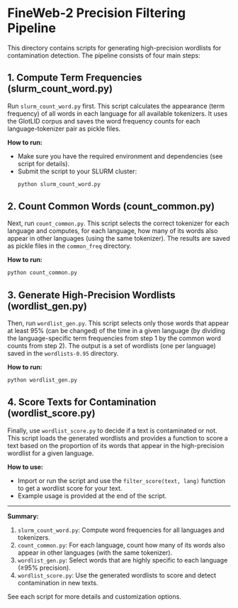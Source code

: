 # FineWeb-2 Precision Filtering Pipeline

This directory contains scripts for generating high-precision wordlists for contamination detection. The pipeline consists of four main steps:

## 1. Compute Term Frequencies (slurm_count_word.py)
Run `slurm_count_word.py` first. This script calculates the appearance (term frequency) of all words in each language for all available tokenizers. It uses the GlotLID corpus and saves the word frequency counts for each language-tokenizer pair as pickle files.

**How to run:**
- Make sure you have the required environment and dependencies (see script for details).
- Submit the script to your SLURM cluster:
  ```bash
  python slurm_count_word.py
  ```

## 2. Count Common Words (count_common.py)
Next, run `count_common.py`. This script selects the correct tokenizer for each language and computes, for each language, how many of its words also appear in other languages (using the same tokenizer). The results are saved as pickle files in the `common_freq` directory.

**How to run:**
```bash
python count_common.py
```

## 3. Generate High-Precision Wordlists (wordlist_gen.py)
Then, run `wordlist_gen.py`. This script selects only those words that appear at least 95% (can be changed) of the time in a given language (by dividing the language-specific term frequencies from step 1 by the common word counts from step 2). The output is a set of wordlists (one per language) saved in the `wordlists-0.95` directory.

**How to run:**
```bash
python wordlist_gen.py
```

## 4. Score Texts for Contamination (wordlist_score.py)
Finally, use `wordlist_score.py` to decide if a text is contaminated or not. This script loads the generated wordlists and provides a function to score a text based on the proportion of its words that appear in the high-precision wordlist for a given language.

**How to use:**
- Import or run the script and use the `filter_score(text, lang)` function to get a wordlist score for your text.
- Example usage is provided at the end of the script.

---

**Summary:**
1. `slurm_count_word.py`: Compute word frequencies for all languages and tokenizers.
2. `count_common.py`: For each language, count how many of its words also appear in other languages (with the same tokenizer).
3. `wordlist_gen.py`: Select words that are highly specific to each language (≥95% precision).
4. `wordlist_score.py`: Use the generated wordlists to score and detect contamination in new texts.

See each script for more details and customization options.
